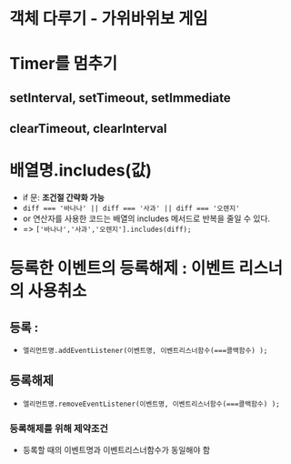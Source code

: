 # 객체 다루기 - 가위바위보 게임

#  Timer를 멈추기
## setInterval, setTimeout, setImmediate
## clearTimeout, clearInterval

# 배열명.includes(값)
- if 문: **조건절 간략화 가능**
- `diff === '바나나' || diff === '사과' || diff === '오렌지'`
- or 연산자를 사용한 코드는 배열의 includes 메서드로 반복을 줄일 수 있다.
- => `['바나나','사과','오렌지'].includes(diff);`

# 등록한 이벤트의 등록해제 : 이벤트 리스너의 사용취소
## 등록 :
- `엘리먼트명.addEventListener(이벤트명, 이벤트리스너함수(===콜백함수) );`

## 등록해제
- `엘리먼트명.removeEventListener(이벤트명, 이벤트리스너함수(===콜백함수) );`

### 등록해제를 위해 제약조건
- 등록할 때의 이벤트명과 이벤트리스너함수가 동일해야 함